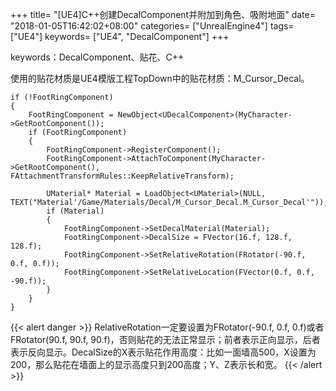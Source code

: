 +++
title= "[UE4]C++创建DecalComponent并附加到角色、吸附地面"
date= "2018-01-05T16:42:02+08:00"
categories= ["UnrealEngine4"]
tags= ["UE4"]
keywords= ["UE4", "DecalComponent"]
+++

keywords：DecalComponent、贴花、C++

使用的贴花材质是UE4模版工程TopDown中的贴花材质：M_Cursor_Decal。

    if (!FootRingComponent)
	{
		FootRingComponent = NewObject<UDecalComponent>(MyCharacter->GetRootComponent());
		if (FootRingComponent)
		{
			FootRingComponent->RegisterComponent();
			FootRingComponent->AttachToComponent(MyCharacter->GetRootComponent(), FAttachmentTransformRules::KeepRelativeTransform);

			UMaterial* Material = LoadObject<UMaterial>(NULL, TEXT("Material'/Game/Materials/Decal/M_Cursor_Decal.M_Cursor_Decal'"));
			if (Material)
			{
				FootRingComponent->SetDecalMaterial(Material);
				FootRingComponent->DecalSize = FVector(16.f, 128.f, 128.f);
				FootRingComponent->SetRelativeRotation(FRotator(-90.f, 0.f, 0.f));
				FootRingComponent->SetRelativeLocation(FVector(0.f, 0.f, -90.f));
			}
		}
	}
    
{{< alert danger >}}
RelativeRotation一定要设置为FRotator(-90.f, 0.f, 0.f)或者FRotator(90.f, 90.f, 90.f)，否则贴花的无法正常显示；前者表示正向显示，后者表示反向显示。DecalSize的X表示贴花作用高度：比如一面墙高500，X设置为200，那么贴花在墙面上的显示高度只到200高度；Y、Z表示长和宽。
{{< /alert >}}